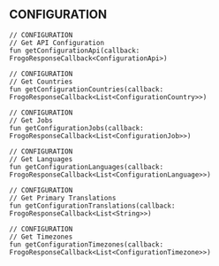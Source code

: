 ## CONFIGURATION

    // CONFIGURATION
    // Get API Configuration
    fun getConfigurationApi(callback: FrogoResponseCallback<ConfigurationApi>)

    // CONFIGURATION
    // Get Countries
    fun getConfigurationCountries(callback: FrogoResponseCallback<List<ConfigurationCountry>>)

    // CONFIGURATION
    // Get Jobs
    fun getConfigurationJobs(callback: FrogoResponseCallback<List<ConfigurationJob>>)

    // CONFIGURATION
    // Get Languages
    fun getConfigurationLanguages(callback: FrogoResponseCallback<List<ConfigurationLanguage>>)

    // CONFIGURATION
    // Get Primary Translations
    fun getConfigurationTranslations(callback: FrogoResponseCallback<List<String>>)

    // CONFIGURATION
    // Get Timezones
    fun getConfigurationTimezones(callback: FrogoResponseCallback<List<ConfigurationTimezone>>)
